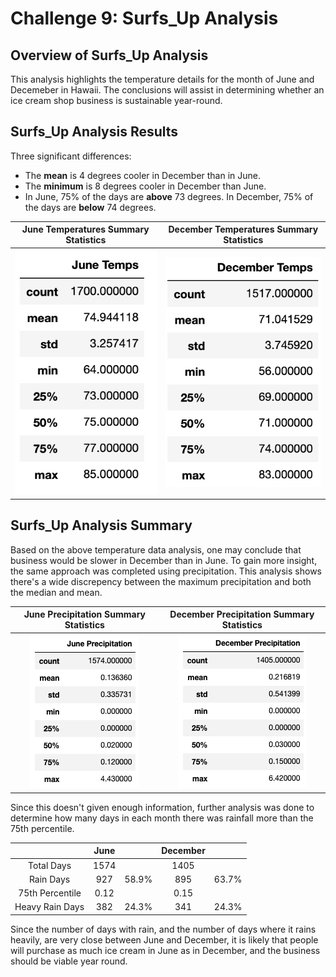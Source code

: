 # Challenge 9: Surfs_Up Analysis

## Overview of Surfs_Up Analysis
This analysis highlights the temperature details for the month of June and Decemeber in Hawaii. The conclusions will assist in determining whether an ice cream shop business is sustainable year-round. 
## Surfs_Up Analysis Results

Three significant differences:
- The <b>mean</b> is 4 degrees cooler in December than in June.
- The <b>minimum</b> is 8 degrees cooler in December than June.
- In June, 75% of the days are <b>above</b> 73 degrees. In December, 75% of the days are <b>below</b> 74 degrees. 

| June Temperatures Summary Statistics | December Temperatures Summary Statistics |
| :---: | :---: |
| ![](https://github.com/Hala-INTJ/Surfs_Up/blob/main/June%20Temps.png) | ![](https://github.com/Hala-INTJ/Surfs_Up/blob/main/December%20Temps.png) |
## Surfs_Up Analysis Summary

Based on the above temperature data analysis, one may conclude that business would be slower in December than in June. To gain more insight, the same approach was completed using precipitation. This analysis shows there's a wide discrepency between the maximum precipitation and both the median and mean. 

| June Precipitation Summary Statistics | December Precipitation Summary Statistics |
| :---: | :---: |
| ![](https://github.com/Hala-INTJ/Surfs_Up/blob/main/June%20Precipitation.png) | ![](https://github.com/Hala-INTJ/Surfs_Up/blob/main/Dec%20Precipitation.png) |

Since this doesn't given enough information, further analysis was done to determine how many days in each month there was rainfall more than the 75th percentile.

|  | June  | | December  | |
| :---: | :---: | :---: | :---: | :---: |
| Total Days | 1574 | | 1405 | |
| Rain Days | 927 | 58.9% | 895 | 63.7%  |
| 75th Percentile | 0.12 || 0.15 ||
| Heavy Rain Days | 382 | 24.3% | 341 | 24.3% |

Since the number of days with rain, and the number of days where it rains heavily, are very close between June and December, it is likely that people will purchase as much ice cream in June as in December, and the business should be viable year round.




